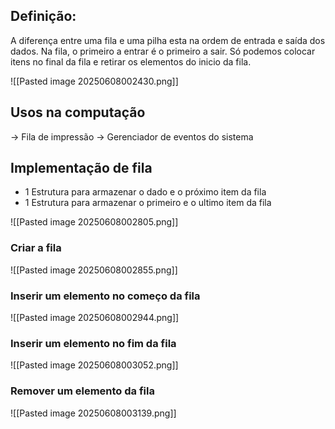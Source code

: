 ## Definição:

A diferença entre uma fila e uma pilha esta na ordem de entrada e saída dos dados. Na fila, o primeiro a entrar é o primeiro a sair. Só podemos colocar itens no final da fila e retirar os elementos do inicio da fila.



![[Pasted image 20250608002430.png]]

## Usos na computação

→ Fila de impressão
→ Gerenciador de eventos do sistema


## Implementação de fila

- 1 Estrutura para armazenar o dado e o próximo item da fila
- 1 Estrutura para armazenar o primeiro e o ultimo item da fila


![[Pasted image 20250608002805.png]]


### Criar a fila

![[Pasted image 20250608002855.png]]


### Inserir um elemento no começo da fila

![[Pasted image 20250608002944.png]]

### Inserir um elemento no fim da fila

![[Pasted image 20250608003052.png]]

### Remover um elemento da fila

![[Pasted image 20250608003139.png]]

